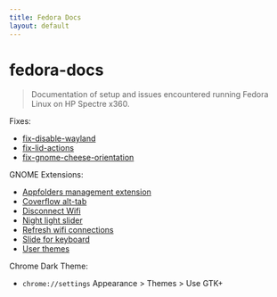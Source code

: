 ```yaml
---
title: Fedora Docs
layout: default
---
```


# fedora-docs

> Documentation of setup and issues encountered running Fedora Linux on HP Spectre x360.

Fixes:
* [fix-disable-wayland](/fixes/fix-disable-wayland/README.md)
* [fix-lid-actions](/fixes/fix-lid-actions/README.md)
* [fix-gnome-cheese-orientation](/fixes/fix-gnome-cheese-orientation/README.md)

GNOME Extensions:
* [Appfolders management extension](https://extensions.gnome.org/extension/1217/appfolders-manager/)
* [Coverflow alt-tab](https://extensions.gnome.org/extension/97/coverflow-alt-tab/)
* [Disconnect Wifi](https://extensions.gnome.org/extension/904/disconnect-wifi/)
* [Night light slider](https://extensions.gnome.org/extension/1276/night-light-slider/)
* [Refresh wifi connections](https://extensions.gnome.org/extension/905/refresh-wifi-connections/)
* [Slide for keyboard](https://extensions.gnome.org/extension/993/slide-for-keyboard/)
* [User themes](https://extensions.gnome.org/extension/19/user-themes/)

Chrome Dark Theme:
* `chrome://settings` Appearance > Themes > Use GTK+


